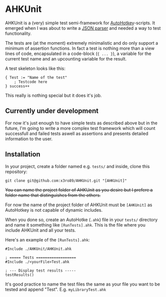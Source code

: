 AHKUnit
=======

AHKUnit is a (very) simple test semi-framework for
[AutoHotkey](http://autohotkey.com/)-scripts. It emerged when I was about to
write a [JSON parser][jsonParser] and needed a way to test functionality.

The tests are (at the moment) extremely minimalistic and do only support a
minimum of assertion functions. In fact a test is nothing more than a view lines
of code, encapsulated in a code-block (`{ ... }`), a variable for the current
test name and an upcounting variable for the result.

A test skeleton looks like this:

    { Test := "Name of the test"
        ; Testcode here
    } success++

This really is nothing special but it does it's job.




Currently under development
---------------------------

For now it's just enough to have simple tests as described above but in the
future, I'm going to write a more complex test framework which will count
successfull and failed tests aswell as assertions and presents detailed
information to the user.




Installation
------------

In your project, create a folder named e.g. `tests/` and inside, clone this
repository:

    git clone git@github.com:x3ro89/AHKUnit.git "[AHKUnit]"

<strike>You can name the project folder of AHKUnit as you desire but I prefere a folder
name that distinguishes from the others.</strike>

For now the name of the project folder of AHKUnit must be `[AHKUnit]` as
AutoHotkey is not capable of dynamic includes.

When you done so, create an AutoHotke (`.ahk`) file in your `tests/` directory
and name it something like `[RunTests].ahk`. This is the file where you include
AHKUnit and all your tests.

Here's an example of the `[RunTests].ahk`:

    #Include ./AHKUnit/AHKUnit.ahk

    ; ===== Tests ==================
    #Include ./<yourFile>Test.ahk

    ; --- Display test results -----
    testResults()

It's good practice to name the test files the same as your file you want to be
tested and append "Test". E.g. `myLibraryTest.ahk`





<!-- Links -->

[jsonParser]: https://github.com/x3ro89/AHK-JSON
